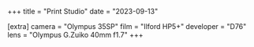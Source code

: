 +++
title =  "Print Studio"
date =  "2023-09-13"

[extra]
camera =  "Olympus 35SP"
film =  "Ilford HP5+"
developer =  "D76"
lens = "Olympus G.Zuiko 40mm f1.7"
+++
